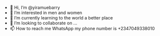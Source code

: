 - 👋 Hi, I’m @yiramuebarry
- 👀 I’m interested in men and women
- 🌱 I’m currently learning to the world a better place
- 💞️ I’m looking to collaborate on ...
- 📫 How to reach me WhatsApp my phone number is +2347049338010

<!---
yiramuebarry/yiramuebarry is a ✨ special ✨ repository because its `README.md` (this file) appears on your GitHub profile.
You can click the Preview link to take a look at your changes.
--->
